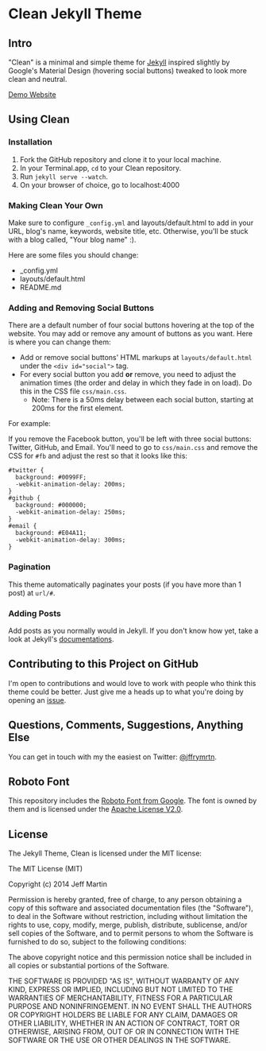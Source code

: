 Clean Jekyll Theme
===============

## Intro

"Clean" is a minimal and simple theme for [Jekyll](http://jekyllrb.com/) inspired slightly by Google's Material Design (hovering social buttons) tweaked to look more clean and neutral.

[Demo Website](http://jffrymrtn.github.io/clean)

## Using Clean

### Installation

1. Fork the GitHub repository and clone it to your local machine.
2. In your Terminal.app, ``cd`` to your Clean repository.
3. Run ``jekyll serve --watch``.
4. On your browser of choice, go to localhost:4000

### Making Clean Your Own

Make sure to configure ``_config.yml`` and layouts/default.html to add in your URL, blog's name, keywords, website title, etc. Otherwise, you'll be stuck with a blog called, "Your blog name" :).

Here are some files you should change:

- _config.yml
- layouts/default.html
- README.md

### Adding and Removing Social Buttons

There are a default number of four social buttons hovering at the top of the website. You may add or remove any amount of buttons as you want. Here is where you can change them:

- Add or remove social buttons' HTML markups at ``layouts/default.html`` under the ``<div id="social">`` tag.
- For every social button you add **or** remove, you need to adjust the animation times (the order and delay in which they fade in on load). Do this in the CSS file ``css/main.css``.
    - Note: There is a 50ms delay between each social button, starting at 200ms for the first element.

For example:

If you remove the Facebook button, you'll be left with three social buttons: Twitter, GitHub, and Email. You'll need to go to ``css/main.css`` and remove the CSS for ``#fb`` and adjust the rest so that it looks like this:

```
#twitter {
  background: #0099FF;
  -webkit-animation-delay: 200ms;
}
#github {
  background: #000000;
  -webkit-animation-delay: 250ms;
}
#email {
  background: #E04A11;
  -webkit-animation-delay: 300ms;
}
```

### Pagination

This theme automatically paginates your posts (if you have more than 1 post) at ``url/#``.

### Adding Posts

Add posts as you normally would in Jekyll. If you don't know how yet, take a look at Jekyll's [documentations](http://jekyllrb.com/docs/posts/).

## Contributing to this Project on GitHub

I'm open to contributions and would love to work with people who think this theme could be better. Just give me a heads up to what you're doing by opening an [issue](https://github.com/jffrymrtn/clean/issues).

## Questions, Comments, Suggestions, Anything Else

You can get in touch with my the easiest on Twitter: [@jffrymrtn](https://twitter.com/jffrymrtn).

## Roboto Font

This repository includes the [Roboto Font from Google](http://www.google.com/design/spec/resources/roboto-font.html). The font is owned by them and is licensed under the [Apache License V2.0](http://www.apache.org/licenses/LICENSE-2.0.html).

## License

The Jekyll Theme, Clean is licensed under the MIT license:

The MIT License (MIT)

Copyright (c) 2014 Jeff Martin

Permission is hereby granted, free of charge, to any person obtaining a copy of this software and associated documentation files (the "Software"), to deal in the Software without restriction, including without limitation the rights to use, copy, modify, merge, publish, distribute, sublicense, and/or sell copies of the Software, and to permit persons to whom the Software is furnished to do so, subject to the following conditions:

The above copyright notice and this permission notice shall be included in all copies or substantial portions of the Software.

THE SOFTWARE IS PROVIDED "AS IS", WITHOUT WARRANTY OF ANY KIND, EXPRESS OR IMPLIED, INCLUDING BUT NOT LIMITED TO THE WARRANTIES OF MERCHANTABILITY, FITNESS FOR A PARTICULAR PURPOSE AND NONINFRINGEMENT. IN NO EVENT SHALL THE AUTHORS OR COPYRIGHT HOLDERS BE LIABLE FOR ANY CLAIM, DAMAGES OR OTHER LIABILITY, WHETHER IN AN ACTION OF CONTRACT, TORT OR OTHERWISE, ARISING FROM, OUT OF OR IN CONNECTION WITH THE SOFTWARE OR THE USE OR OTHER DEALINGS IN THE SOFTWARE.